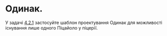 Одинак.
=======================

У задачі [4.2.1](https://github.com/krenevych/design-patterns-java/tree/main/Java/lab04_Builder/task_2_1) 
застосуйте шаблон проектування Одинак для можливості
існування лише одного Піцайоло у піцерії. 